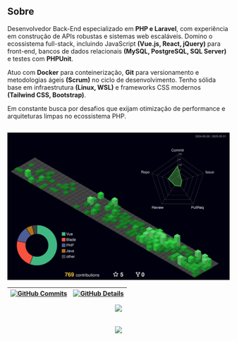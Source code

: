 ## Sobre

Desenvolvedor Back-End especializado em **PHP e Laravel**, com experiência em construção de APIs robustas e sistemas web escaláveis. Domino o ecossistema full-stack, incluindo JavaScript **(Vue.js, React, jQuery)** para front-end, bancos de dados relacionais **(MySQL, PostgreSQL, SQL Server)** e testes com **PHPUnit**.

Atuo com **Docker** para conteinerização, **Git** para versionamento e metodologias ágeis **(Scrum)** no ciclo de desenvolvimento. Tenho sólida base em infraestrutura **(Linux, WSL)** e frameworks CSS modernos **(Tailwind CSS, Bootstrap)**.

Em constante busca por desafios que exijam otimização de performance e arquiteturas limpas no ecossistema PHP.

##


  ![Status](./profile-3d-contrib/profile-night-green.svg)
  

  
 | [![GitHub Commits](http://github-profile-summary-cards.vercel.app/api/cards/productive-time?username=cebpereira&theme=github_dark&utcOffset=-3)](https://github.com/vn7n24fzkq/github-profile-summary-cards) | [![GitHub Details](http://github-profile-summary-cards.vercel.app/api/cards/profile-details?username=cebpereira&theme=github_dark)](https://github.com/vn7n24fzkq/github-profile-summary-cards) |  
 | ----------- | ----------- |


 
  <div align="center" >
<a href="https://skillicons.dev"   >
  <img src="https://skillicons.dev/icons?i=php,laravel,javascript,typescript,html,css,react,vue,jquery,tailwind,bootstrap,docker,bash,vscode,eclipse,git,github,gitlab,linux,arch,debian,mint,ubuntu,postman,mysql,postgres,discord,linkedin,gmail,instagram" />
</a>
  <br />

  </div>

 
##
   <div align="center" >
     <img src="https://github-profile-trophy.vercel.app/?username=cebpereira&row=1&column=6&theme=matrix&margin-w=15&margin-h=15"/>
  </div>
  
 
 
